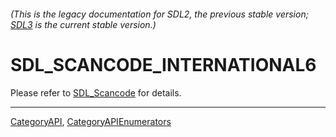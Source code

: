 ###### (This is the legacy documentation for SDL2, the previous stable version; [SDL3](https://wiki.libsdl.org/SDL3/) is the current stable version.)
# SDL_SCANCODE_INTERNATIONAL6

Please refer to [SDL_Scancode](SDL_Scancode) for details.

----
[CategoryAPI](CategoryAPI), [CategoryAPIEnumerators](CategoryAPIEnumerators)

